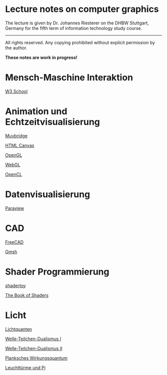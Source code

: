 
# Lecture notes on computer graphics

The lecture is given by Dr. Johannes Riesterer on the DHBW Stuttgart, Germany 
for the fifth term of information technology study course.

* * * * *

All rights reserved. Any copying prohibited without explicit permission by the 
author.

**These notes are work in progress!**

# Mensch-Maschine Interaktion
[W3 School](https://www.w3schools.com/)

# Animation und Echtzeitvisualisierung
[Muybridge](https://en.wikipedia.org/wiki/Eadweard_Muybridge)

[HTML Canvas](https://www.w3schools.com/html/html5_canvas.asp)

[OpenGL](https://www.khronos.org/opengl/)

[WebGL](https://www.khronos.org/webgl/)

[OpenCL](https://www.khronos.org/opencl/)


# Datenvisualisierung
[Paraview](https://www.paraview.org/)


# CAD
[FreeCAD](https://www.freecadweb.org/)

[Gmsh](https://gmsh.info/)

# Shader Programmierung
[shadertoy](https://www.shadertoy.com/)

[The Book of Shaders](https://thebookofshaders.com/)

# Licht
[Lichtquanten](https://www.youtube.com/watch?v=7fLFOgSVFJM)

[Welle-Teilchen-Dualismus I](https://www.youtube.com/watch?v=7BV0Fs4eM0I)

[Welle-Teilchen-Dualismus II](https://www.youtube.com/watch?v=BtgNrFU4kgg)

[Planksches Wirkungsquantum](https://youtu.be/kvrsbepx7Wo)

[Leuchttürme und Pi](https://www.youtube.com/watch?v=d-o3eB9sfls)
